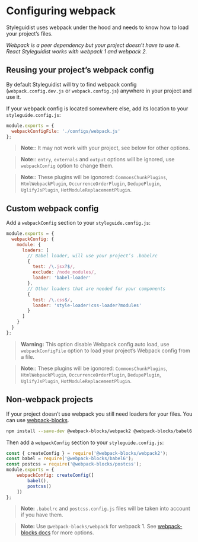 # Configuring webpack

Styleguidist uses webpack under the hood and needs to know how to load your project’s files.

*Webpack is a peer dependency but your project doesn’t have to use it. React Styleguidist works with webpack 1 and webpack 2.*

## Reusing your project’s webpack config

By default Styleguidist will try to find webpack config (`webpack.config.dev.js` or `webpack.config.js`) anywhere in your project and use it.

If your webpack config is located somewhere else, add its location to your `styleguide.config.js`:

```javascript
module.exports = {
  webpackConfigFile: './configs/webpack.js'
};
```

> **Note:**: It may not work with your project, see below for other options.

> **Note:**: `entry`, `externals` and `output` options will be ignored, use `webpackConfig` option to change them.

> **Note:**: These plugins will be igonored: `CommonsChunkPlugins`, `HtmlWebpackPlugin`, `OccurrenceOrderPlugin`, `DedupePlugin`, `UglifyJsPlugin`, `HotModuleReplacementPlugin`.

## Custom webpack config

Add a `webpackConfig` section to your `styleguide.config.js`:

```javascript
module.exports = {
  webpackConfig: {
    module: {
      loaders: [
        // Babel loader, will use your project’s .babelrc
        {
          test: /\.jsx?$/,
          exclude: /node_modules/,
          loader: 'babel-loader'
        },
        // Other loaders that are needed for your components
        {
          test: /\.css$/,
          loader: 'style-loader!css-loader?modules'
        }
      ]
    }
  }
};
```

> **Warning:** This option disable Webpack config auto load, use `webpackConfigFile` option to load your project’s Webpack config from a file.

> **Note:**: These plugins will be igonored: `CommonsChunkPlugins`, `HtmlWebpackPlugin`, `OccurrenceOrderPlugin`, `DedupePlugin`, `UglifyJsPlugin`, `HotModuleReplacementPlugin`.

## Non-webpack projects

If your project doesn’t use webpack you still need loaders for your files. You can use [webpack-blocks](https://github.com/andywer/webpack-blocks).

```bash
npm install --save-dev @webpack-blocks/webpack2 @webpack-blocks/babel6 @webpack-blocks/postcss
```

Then add a `webpackConfig` section to your `styleguide.config.js`:

```javascript
const { createConfig } = require('@webpack-blocks/webpack2');
const babel = require('@webpack-blocks/babel6');
const postcss = require('@webpack-blocks/postcss');
module.exports = {
	webpackConfig: createConfig([
		babel(),
		postcss()
	])
};
```

> **Note:** `.babelrc` and `postcss.config.js` files will be taken into account if you have them.

> **Note:** Use `@webpack-blocks/webpack` for webpack 1. See [webpack-blocks docs](https://github.com/andywer/webpack-blocks) for more options.
